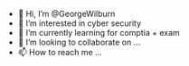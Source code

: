 - 👋 Hi, I’m @GeorgeWilburn
- 👀 I’m interested in cyber security
- 🌱 I’m currently learning for comptia + exam
- 💞️ I’m looking to collaborate on ...
- 📫 How to reach me ...

<!---
GeorgeWilburn/GeorgeWilburn is a ✨ special ✨ repository because its `README.md` (this file) appears on your GitHub profile.
You can click the Preview link to take a look at your changes.
--->
